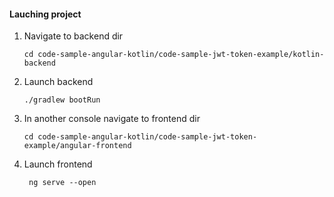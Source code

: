 <h4> Lauching project </h4>

<ol>
<li> Navigate to backend dir

```cd code-sample-angular-kotlin/code-sample-jwt-token-example/kotlin-backend```
</li>
<li> Launch backend 

``` ./gradlew bootRun ```
</li>


<li> In another console navigate to frontend dir

```cd code-sample-angular-kotlin/code-sample-jwt-token-example/angular-frontend```
</li>
<li>Launch frontend

``` ng serve --open```
</li>
</ol>
